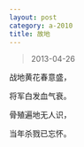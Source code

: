 ```yaml
---
layout: post
category: a-2010
title: 故地
---
```


> 2013-04-26

战地黄花春意盛，

将军白发血气衰。

骨殖遍地无人识，

当年杀戮已忘怀。